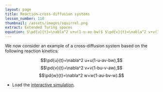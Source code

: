 ```yaml
---
layout: page
title: Reaction–cross-diffusion systems
lesson_number: 110
thumbnail: /assets/images/squirrel.png
extract: Extended Turing spaces
equation: $\pd{u}{t}=\nabla^2 u+u(1-u-av-bw)$ $\pd{v}{t}=\nabla^2 v+v(1-bu-v-aw)$ $\pd{w}{t}=\nabla^2 w+w(1-au-bv-w)$
---
```


We now consider an example of a cross-diffusion system based on the following reaction kinetics:

$$\pd{u}{t}=\nabla^2 u+u(1-u-av-bw),$$ $$\pd{v}{t}=\nabla^2 v+v(1-bu-v-aw),$$ $$\pd{w}{t}=\nabla^2 w+w(1-au-bv-w).$$

* Load the [interactive simulation](/sim/?preset=cyclicCompetition). 


